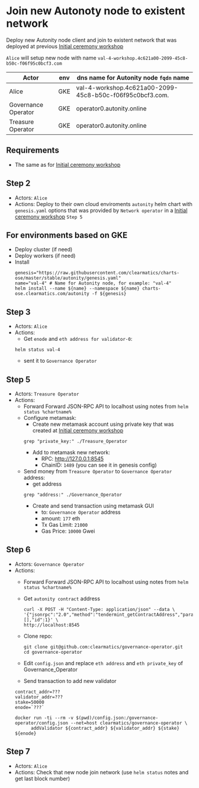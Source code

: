 # Join new Autonoty node to existent network

Deploy new Autonity node client and join to existent network that was deployed at previous
[Initial ceremony workshop](./workshop_initial_ceremony.md)
 
`Alice` will setup new node with name `val-4-workshop.4c621a00-2099-45c8-b50c-f06f95c0bcf3.com`


| Actor | env | dns name for Autonity node `fqdn` name| 
|-------|-----|-------------------------------------| 
| Alice | GKE | val-4-workshop.4c621a00-2099-45c8-b50c-f06f95c0bcf3.com. | 
| Governance Operator | GKE | operator0.autonity.online |
| Treasure Operator | GKE | operator0.autonity.online |

## Requirements
* The same as for [Initial ceremony workshop](./workshop_initial_ceremony.md)

## Step 2
* Actors: `Alice`
* Actions: Deploy to their own cloud enviroments `autonity` helm chart with `genesis.yaml` options that was provided
by `Network operator` in a [Initial ceremony workshop](./workshop_initial_ceremony.md) `Step 5`

## For environments based on GKE
* Deploy cluster (if need)
* Deploy workers (if need)
* Install
    ```shell script
    genesis="https://raw.githubusercontent.com/clearmatics/charts-ose/master/stable/autonity/genesis.yaml"
    name="val-4" # Name for Autonity node, for example: "val-4"
    helm install --name ${name} --namespace ${name} charts-ose.clearmatics.com/autonity -f ${genesis}
    ```

## Step 3
* Actors: `Alice`
* Actions: 
  * Get `enode` and `eth address for validator-0`:
  ```shell script
  helm status val-4
  ```
  * sent it to `Governance Operator`
 
## Step 5
* Actors: `Treasure Operator`
* Actions:
  * Forward Forward JSON-RPC API to localhost using notes from `helm status %chartname%`  
  * Configure metamask:
    * Create new metamask account using private key that was created at 
    [Initial ceremony workshop](./workshop_initial_ceremony.md)
    ```
    grep "private_key:" ./Treasure_Operator
    ```
    * Add to metamask new network:
      * RPC: http://127.0.0.1:8545
      * ChainID: `1489` (you can see it in genesis config)
   * Send money from `Treasure Operator` to `Governance Operator` address:
     * get address 
     ```
     grep "address:" ./Governance_Operator
     ```
     * Create and send transaction using metamask GUI
       * to: `Governance Operator` address
       * amount: `177` eth
       * Tx Gas Limit: `21000`
       * Gas Price: `10000` Gwei

## Step 6
* Actors: `Governance Operator`
* Actions:
  * Forward Forward JSON-RPC API to localhost using notes from `helm status %chartname%`  
  * Get `autonity contract` address
    ```shell script
    curl -X POST -H "Content-Type: application/json" --data \
    '{"jsonrpc":"2.0","method":"tendermint_getContractAddress","params":[],"id":1}' \
    http://localhost:8545
    ```
  * Clone repo:
    ```
    git clone git@github.com:clearmatics/governance-operator.git
    cd governance-operator
    ```
  * Edit `config.json` and replace `eth address` and `eth private_key` of Governance_Operator 

   * Send transaction to add new validator
    ```
    contract_addr=???
    validator_addr=???
    stake=50000
    enode=`???`
    
    docker run -ti --rm -v $(pwd)/config.json:/governance-operator/config.json --net=host clearmatics/governance-operator \
          addValidator ${contract_addr} ${validator_addr} ${stake} ${enode}
    ```

## Step 7
* Actors: `Alice`
* Actions: Check that new node join network (use `helm status` notes and get last block number)
